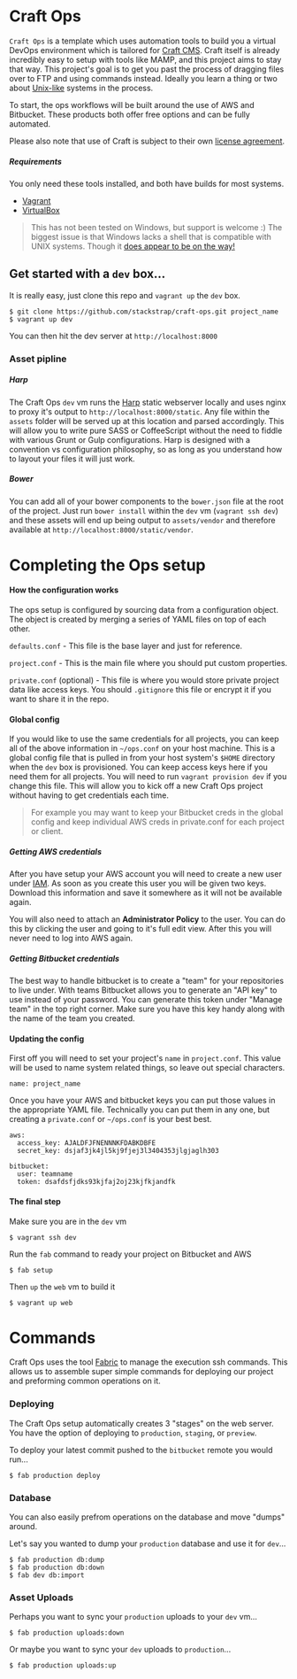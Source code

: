 # Craft Ops

`Craft Ops` is a template which uses automation tools to build you a virtual
DevOps environment which is tailored for [Craft CMS][craft_link]. Craft itself
is already incredibly easy to setup with tools like MAMP, and this project
aims to stay that way. This project's goal is to get you past the process
of dragging files over to FTP and using commands instead. Ideally you learn 
a thing or two about [Unix-like][unix_like_link] systems in the process.

To start, the ops workflows will be built around the use of AWS and Bitbucket.
These products both offer free options and can be fully automated.

Please also note that use of Craft is subject to their own
[license agreement][craft_license].

##### Requirements

You only need these tools installed, and both have builds for most systems.

- [Vagrant][vagrant_link]
- [VirtualBox][virtualbox_link]

> This has not been tested on Windows, but support is welcome :) The biggest issue
> is that Windows lacks a shell that is compatible with UNIX systems.  Though it
> [does appear to be on the way!](http://blogs.msdn.com/b/powershell/archive/2015/06/03/looking-forward-microsoft-support-for-secure-shell-ssh.aspx)

## Get started with a `dev` box...

It is really easy, just clone this repo and `vagrant up` the `dev` box.

```shell
$ git clone https://github.com/stackstrap/craft-ops.git project_name
$ vagrant up dev
```

You can then hit the dev server at `http://localhost:8000`

### Asset pipline

##### Harp

The Craft Ops `dev` vm runs the [Harp][harp_link] static webserver locally and uses
nginx to proxy it's output to `http://localhost:8000/static`. Any file within the
`assets` folder will be served up at this location and parsed accordingly.
This will allow you to write pure SASS or CoffeeScript without the need to fiddle
with various Grunt or Gulp configurations.  Harp is designed with a convention vs
configuration philosophy, so as long as you understand how to layout your files
it will just work.

##### Bower

You can add all of your bower components to the `bower.json` file at the root of the
project.  Just run `bower install` within the `dev` vm (`vagrant ssh dev`) and these
assets will end up being output to  `assets/vendor` and therefore available at
`http://localhost:8000/static/vendor`.

# Completing the Ops setup

#### How the configuration works

The ops setup is configured by sourcing data from a configuration object. The
object is created by merging a series of YAML files on top of each other.

`defaults.conf` - This file is the base layer and just for reference.

`project.conf` - This is the main file where you should put custom properties.

`private.conf` (optional) - This file is where you would store private project
data like access keys. You should `.gitignore` this file or encrypt it if you
want to share it in the repo.

#### Global config

If you would like to use the same credentials for all projects, you can keep all of the
above information in `~/ops.conf` on your host machine. This is a global config file
that is pulled in from your host system's `$HOME` directory when the `dev` box is
provisioned. You can keep access keys here if you need them for all projects. You
will need to run `vagrant provision dev` if you change this file. This will allow you
to kick off a new Craft Ops project without having to get credentials each time.

> For example you may want to keep your Bitbucket creds in the global config and
> keep individual AWS creds in private.conf for each project or client.

##### Getting AWS credentials

After you have setup your AWS account you will need to create a new user
under [IAM][aws_iam_link].  As soon as you create this user you will be given
two keys. Download this information and save it somewhere as it will not be
available again.

You will also need to attach an **Administrator Policy** to the user. You can do this
by clicking the user and going to it's full edit view. After this you will never need
to log into AWS again.

##### Getting Bitbucket credentials

The best way to handle bitbucket is to create a "team" for your repositories to live
under.  With teams Bitbucket allows you to generate an "API key" to use instead of your
password.  You can generate this token under "Manage team" in the top right corner.
Make sure you have this key handy along with the name of the team you created.

#### Updating the config

First off you will need to set your project's `name` in `project.conf`.  This value
will be used to name system related things, so leave out special characters.

```
name: project_name
```

Once you have your AWS and bitbucket keys you can put those values in the appropriate
YAML file. Technically you can put them in any one, but creating a `private.conf` or
`~/ops.conf` is your best best.

```
aws:
  access_key: AJALDFJFNENNNKFDABKDBFE
  secret_key: dsjaf3jk4jl5kj9fjej3l3404353jlgjaglh303
  
bitbucket:
  user: teamname 
  token: dsafdsfjdks93kjfaj2oj23kjfkjandfk
```

#### The final step

Make sure you are in the `dev` vm

```
$ vagrant ssh dev
```

Run the `fab` command to ready your project on Bitbucket and AWS

```
$ fab setup
```

Then `up` the `web` vm to build it

```
$ vagrant up web
```

# Commands

Craft Ops uses the tool [Fabric][fabric_link] to manage the execution ssh commands.
This allows us to assemble super simple commands for deploying our project and
preforming common operations on it.

### Deploying

The Craft Ops setup automatically creates 3 "stages" on the web server. You have
the option of deploying to `production`, `staging`, or `preview`.

To deploy your latest commit pushed to the `bitbucket` remote you would run...

```
$ fab production deploy
```

### Database

You can also easily prefrom operations on the database and move "dumps" around.

Let's say you wanted to dump your `production` database and use it for `dev`...

```
$ fab production db:dump
$ fab production db:down
$ fab dev db:import
```

### Asset Uploads

Perhaps you want to sync your `production` uploads to your `dev` vm...

```
$ fab production uploads:down
```

Or maybe you want to sync your `dev` uploads to `production`...

```
$ fab production uploads:up
```

[fabric_link]: http://www.fabfile.org/
[harp_link]: http://harpjs.com/
[aws_iam_link]: https://console.aws.amazon.com/iam/
[craft_link]: https://buildwithcraft.com/
[craft_license]: https://buildwithcraft.com/license
[project_conf_link]: https://github.com/stackstrap/craft-ops/blob/master/project.conf#L3
[unix_like_link]:http://en.wikipedia.org/wiki/Unix-like
[vagrant_link]: http://vagrantup.com
[virtualbox_link]: http://virtualbox.org
